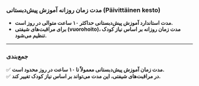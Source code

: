 ### **مدت زمان روزانه آموزش پیش‌دبستانی (Päivittäinen kesto)**  

- **مدت استاندارد آموزش پیش‌دبستانی حداکثر ۱۰ ساعت متوالی در روز است.**  
- **برای مراقبت‌های شیفتی (vuorohoito)، مدت زمان روزانه بر اساس نیاز کودک تنظیم می‌شود.**  

---

### **جمع‌بندی**  
✅ **مدت زمان آموزش پیش‌دبستانی معمولاً تا ۱۰ ساعت در روز محدود است.**  
✅ **در مراقبت‌های شیفتی، این مدت می‌تواند بر اساس نیاز کودک تغییر کند.**